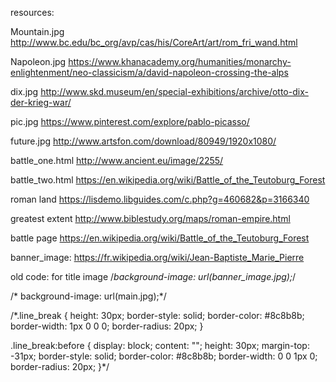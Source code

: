 resources:

Mountain.jpg
http://www.bc.edu/bc_org/avp/cas/his/CoreArt/art/rom_fri_wand.html

Napoleon.jpg
https://www.khanacademy.org/humanities/monarchy-enlightenment/neo-classicism/a/david-napoleon-crossing-the-alps

dix.jpg
http://www.skd.museum/en/special-exhibitions/archive/otto-dix-der-krieg-war/

pic.jpg
https://www.pinterest.com/explore/pablo-picasso/

future.jpg
http://www.artsfon.com/download/80949/1920x1080/

battle_one.html
http://www.ancient.eu/image/2255/

battle_two.html
https://en.wikipedia.org/wiki/Battle_of_the_Teutoburg_Forest

roman land
https://lisdemo.libguides.com/c.php?g=460682&p=3166340

greatest extent
http://www.biblestudy.org/maps/roman-empire.html

battle page
https://en.wikipedia.org/wiki/Battle_of_the_Teutoburg_Forest

banner_image:
https://fr.wikipedia.org/wiki/Jean-Baptiste_Marie_Pierre

old code:
for title image
  /*background-image: url(banner_image.jpg);*/

/*  background-image: url(main.jpg);*/


/*.line_break { 
  height: 30px; 
  border-style: solid; 
  border-color: #8c8b8b; 
  border-width: 1px 0 0 0; 
  border-radius: 20px; 
} 

.line_break:before { 
  display: block; 
  content: ""; 
  height: 30px; 
  margin-top: -31px; 
  border-style: solid; 
  border-color: #8c8b8b; 
  border-width: 0 0 1px 0; 
  border-radius: 20px; 
}*/